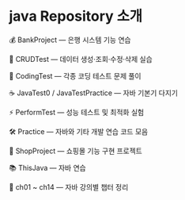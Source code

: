 # java Repository 소개

💰 BankProject — 은행 시스템 기능 연습

🔄 CRUDTest — 데이터 생성·조회·수정·삭제 실습

🧩 CodingTest — 각종 코딩 테스트 문제 풀이

☕️ JavaTest0 / JavaTestPractice — 자바 기본기 다지기

⚡️ PerformTest — 성능 테스트 및 최적화 실험

🛠 Practice — 자바와 기타 개발 연습 코드 모음

🛒 ShopProject — 쇼핑몰 기능 구현 프로젝트

📚 ThisJava — 자바 연습

📖 ch01 ~ ch14 — 자바 강의별 챕터 정리
